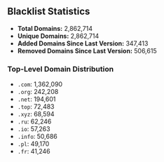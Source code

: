 ## Blacklist Statistics

- **Total Domains:** 2,862,714
- **Unique Domains:** 2,862,714
- **Added Domains Since Last Version:** 347,413
- **Removed Domains Since Last Version:** 506,615

### Top-Level Domain Distribution

-  `.com`: 1,362,090
-  `.org`: 242,208
-  `.net`: 194,601
-  `.top`: 72,483
-  `.xyz`: 68,594
-  `.ru`: 62,246
-  `.io`: 57,263
-  `.info`: 50,686
-  `.pl`: 49,170
-  `.fr`: 41,246
